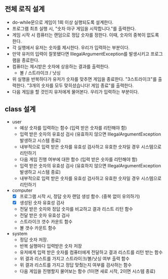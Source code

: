 ## 전체 로직 설계

- do-while문으로 게임이 1회 이상 실행되도록 설계한다. 
- 프로그램 최초 실행 시, "숫자 야구 게임을 시작합니다."를 출력한다. 
- 게임 시작 시 컴퓨터는 랜덤으로 정답 숫자를 정한다. 이때, 숫자의 중복이 없도록 한다. 
- 각 실행에서 유저는 숫자를 제시한다. 우리가 입력하는 부분이다. 
- 만약 유저의 입력이 잘못됐다면 IllegalArgumentException를 발생시키고 프로그램을 종료한다. 
- 컴퓨터는 제시받은 숫자에 상응하는 결과를 출력한다. 
  - 볼 / 스트라이크 / 낫싱
- 위 실행을 반복하다가 유저가 숫자를 맞추면 게임을 종료한다. "3스트라이크"를 출력한다. "3개의 숫자를 모두 맞히셨습니다! 게임 종료"를 출력한다.  
- 다음 게임을 할 것인지 유저에게 물어본다. 우리가 입력하는 부분이다. 


## class 설계

- user
  - 예상 숫자를 입력하는 함수 (입력 받은 숫자를 리턴해야 함)
  - 입력 받은 숫자의 유효성 검사 (유효하지 않으면 IllegalArgumentException 발생하고 시스템 종료)
  - 내부적으로 입력 받은 숫자를 유효성 검사하고 유효한 숫자일 경우 시스템으로 리턴하기
  - 다음 게임 진행 여부에 대한 함수 (입력 받은 숫자를 리턴해야 함)
  - 입력 받은 숫자의 유효성 검사 (유효하지 않으면 IllegalArgumentException 발생하고 시스템 종료)
  - 내부적으로 입력 받은 숫자를 유효성 검사하고 유효한 숫자일 경우 시스템으로 리턴하기
- computer
  - [x] 프로그램 시작 시, 정답 숫자 랜덤 생성 함수. (중복 없이 유의하기)
  - [x] 생성된 숫자 유효성 검사
  - 전달 받은 숫자와 정답 숫자를 비교하고 결과 리스트 리턴 함수
  - 전달 받은 숫자 유효성 검사
  - 스트라이크 갯수 카운트 함수
  - 볼 갯수 카운트 함수
- system
  - 정답 숫자 저장. 
  - 반복 실행마다 입력받은 숫자 저장
  - 유저에게 입력 받은 숫자를 컴퓨터에게 전달하고 결과 리스트를 리턴 받는 함수
  - 위 결과 리스트를 가지고 스트라이크/볼/낫싱 여부 출력 함수
  - 위 결과 리스트를 가지고 정답 맞췄는지 여부를 검사하는 함수
  - 다음 게임을 진행할지 물어보는 함수 (1이면 새로 시작, 2이면 시스템 종료)